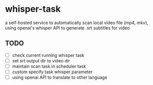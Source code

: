 # whisper-task

a self-hosted service to automatically scan local video file (mp4, mkv), using openai's
whisper API to generate .srt subtitles for video

## TODO

- [ ] check current running whisper task
- [ ] set srt output dir to video dir
- [ ] maintain scan task in scheduler task
- [ ] custom specify task whisper parameter
- [ ] using openai API to translate to other language
